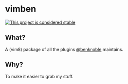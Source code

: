 # vimben

[![This project is considered stable](https://img.shields.io/badge/status-stable-success.svg)](https://benknoble.github.io/status/stable/)

## What?

A (vim8) package of all the plugins [@benknoble](https://github.com/benknoble)
maintains.

## Why?

To make it easier to grab my stuff.
